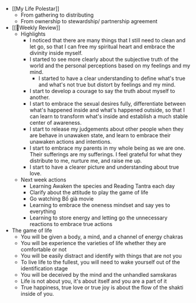 - [[My Life Polestar]]
    - From gathering to distributing
    - From ownership to stewardship/ partnership agreement
- [[📝Weekly Review]]
    - Highlights
        - I noticed that there are many things that I still need to clean and let go, so that I can free my spiritual heart and embrace the divinity inside myself.
        - I started to see more clearly about the subjective truth of the world and the personal perceptions based on my feelings and my mind. 
            - I started to have a clear understanding to define what's true and what's not true but distort by feelings and my mind.
        - I start to develop a courage to say the truth about myself to another. 
        - I start to embrace the sexual desires fully, differentiate between what's happened inside and what's happened outside, so that I can learn to transform what's inside and establish a much stable center of awareness.
        - I start to release my judgements about other people when they are behave in unawaken state, and learn to embrace their unawaken actions and intentions. 
        - I start to embrace my parents in my whole being as we are one. Their sufferings are my sufferings. I feel grateful for what they distribute to me, nurture me, and raise me up. 
        - I start to have a clearer picture and understanding about true love.
    - Next week actions
        - Learning Awaken the species and Reading Tantra each day
        - Clarify about the attitude to play the game of life
        - Go watching Bố già movie
        - Learning to embrace the oneness mindset and say yes to everything
        - Learning to store energy and letting go the unnecessary reactions to embrace true actions 
- The game of life
    - You will be given a body, a mind, and a channel of energy chakras
    - You will be experience the varieties of life whether they are comfortable or not
    - You will be easily distract and identify with things that are not you
    - To live life to the fullest, you will need to wake yourself out of the identification stage
    - You will be deceived by the mind and the unhandled samskaras
    - Life is not about you, it's about itself and you are a part of it 
    - True happiness, true love or true joy is about the flow of the shakti inside of you.
